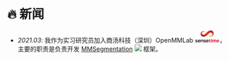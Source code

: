 # 🔥 新闻
<!-- - *2024.03*: 🎉 Two papers are accepted by ICLR 2024 -->
<!-- - *2023.05*: 🎉 Five papers are accepted by ACL 2023 -->
<!-- - *2023.01*: DiffSinger was introduced in [a very popular video](https://www.bilibili.com/video/BV1uM411t7ZJ) (2000k+ views) in Bilibili! -->
<!-- - *2023.01*: I join TikTok <img src='./images/tiktok.png' style='width: 6em;'> as a speech research scientist in Singapore! -->
- *2021.03*: 我作为实习研究员加入商汤科技（深圳）OpenMMLab <img src='./images/sensetime.png' style='width: 4em;'>，主要的职责是负责开发 [MMSegmentation](https://github.com/open-mmlab/mmsegmentation) [![](https://img.shields.io/github/stars/open-mmlab/mmsegmentation?style=social&label=Code+Stars)](https://github.com/open-mmlab/mmsegmentation) 框架。